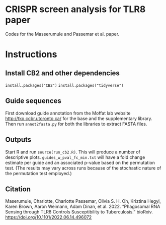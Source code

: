 # CRISPR screen analysis for TLR8 paper
Codes for the Masserumule and Passemar et al. paper.
# Instructions

## Install CB2 and other dependencies
```install.packages("CB2")```
```install.packages("tidyverse")```

## Guide sequences
First download guide annotation from  the Moffat lab website http://tko.ccbr.utoronto.ca/ for the base and the supplementary library. Then run `annot2fasta.py` for both the libraries to extract FASTA files.

## Outputs
Start R and run `source(run_cb2.R)`. This will produce a number of descriptive plots.
`guides_w_pval_fc_min.txt` will have a fold change estimate per guide and an associated p-value based on the permutation test. (The results may vary across runs because of the stochastic nature of the permutation test employed.)

## Citation
Maserumule, Charlotte, Charlotte Passemar, Olivia S. H. Oh, Kriztina Hegyi, Karen Brown, Aaron Weimann, Adam Dinan, et al. 2022. “Phagosomal RNA Sensing through TLR8 Controls Susceptibility to Tuberculosis.” bioRxiv. https://doi.org/10.1101/2022.06.14.496072
